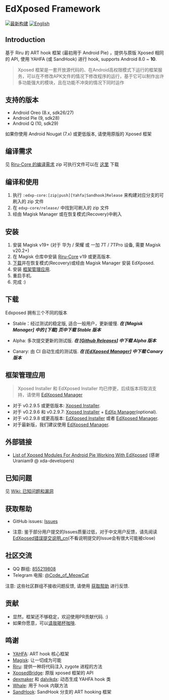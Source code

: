 # EdXposed Framework

[![最新构建](https://ci.appveyor.com/api/projects/status/qu3vj1d64nqia1b8/branch/master?svg=true)](https://ci.appveyor.com/project/ElderDrivers/edxposed/branch/master) [![English](art/README_EN.png)](README.md)

## Introduction 

基于 Riru 的 ART hook 框架 (最初用于 Android Pie) ，提供与原版 Xposed 相同的 API, 使用 YAHFA (或 SandHook) 进行 hook, supports Android 8.0 ~ **10**.

> Xposed 框架是一套开放源代码的、在Android高权限模式下运行的框架服务，可以在不修改APK文件的情况下修改程序的运行，基于它可以制作出许多功能强大的模块，且在功能不冲突的情况下同时运作

## 支持的版本

- Android Oreo (8.x, sdk26/27)
- Android Pie (9, sdk28)
- Android Q (10, sdk29)

如果你使用 Android Nougat (7.x) 或更低版本, 请使用原版的 Xposed 框架

## 编译需求

见 [Riru-Core 的编译需求](https://github.com/RikkaApps/Riru/blob/master/README.md#build-requirements)
zip 可执行文件可以在 [这里](http://gnuwin32.sourceforge.net/packages/zip.htm) 下载

## 编译和使用

1. 执行 `:edxp-core:[zip|push][Yahfa|Sandhook]Release` 来构建对应分支的可刷入的 zip 文件
2. 在 `edxp-core/release/` 中找到可刷入的 zip 文件
3. 经由 Magisk Manager 或在恢复模式(Recovery)中刷入

## 安装

1. 安装 Magisk v19+ (对于 华为 / 荣耀 或 一加 7T / 7TPro 设备, 需要 Magisk v20.2+)
2. 在 Magisk 仓库中安装 [Riru-Core](https://github.com/RikkaApps/Riru/releases) v19 或更高版本.
3. [下载](#下载)并在恢复模式(Recovery)或经由 Magisk Manager 安装 EdXposed.
4. 安装 [框架管理应用](#框架管理应用).
4. 重启手机.
5. 完成 :)

## 下载

Edxposed 拥有三个不同的版本

- Stable：经过测试的稳定版, 适合一般用户，更新缓慢.
***在 [Magisk Manager] 中的 [下载] 页中下载 Stable 版本***

- Alpha: 多次提交更新的测试版.
***在 [[Github Releases](https://github.com/ElderDrivers/EdXposed/releases)] 中下载 Alpha 版本***

- Canary: 由 CI 自动生成的测试版.
***在 [[EdXposed Manager](https://github.com/ElderDrivers/EdXposedManager)] 中下载 Canary 版本***

## 框架管理应用

> Xposed Installer 和 EdXposed Installer 均已停更，后续版本将取消支持，请使用 [EdXposed Manager](https://github.com/ElderDrivers/EdXposedManager)

- 对于 v0.2.9.5 或更低版本: [Xposed Installer](https://github.com/DVDAndroid/XposedInstaller).
- 对于 v0.2.9.6 和 v0.2.9.7: [Xposed Installer](https://github.com/DVDAndroid/XposedInstaller) + [EdXp Manager](https://github.com/solohsu/EdXpManager)(optional).
- 对于 v0.2.9.8 或更高版本: [EdXposed Installer](https://github.com/solohsu/XposedInstaller) 或者 [EdXposed Manager](https://github.com/ElderDrivers/EdXposedManager).
- 对于最新版，我们建议使用 [EdXposed Manager](https://github.com/ElderDrivers/EdXposedManager).

## 外部链接

- [List of Xposed Modules For Android Pie Working With EdXposed](https://forum.xda-developers.com/xposed/list-xposed-modules-android-pie-ed-t3892768) (感谢 Uraniam9 @ xda-developers)

## 已知问题

见 [Wiki: 已知问题和漏洞](https://github.com/ElderDrivers/EdXposed/wiki/已知问题和漏洞)

## 获取帮助

- GitHub issues: [Issues](https://github.com/ElderDrivers/EdXposed/issues/)

- 注意: 鉴于部分用户提交的Issues质量过低，对于中文用户反馈，请先阅读[EdXposed错误提交说明_cn](http://edxp.meowcat.org/assets/EdXposedIssuesReport_cn.txt)(不看说明提交的Issue会有很大可能被close)

## 社区交流

- QQ 群组: [855219808](http://shang.qq.com/wpa/qunwpa?idkey=fae42a3dba9dc758caf63e971be2564e67bf7edd751a2ff1c750478b0ad1ca3f)
- Telegram 电报: [@Code_of_MeowCat](http://t.me/Code_of_MeowCat)

注意: 这些社区群组不接收问题反馈, 请使用 [获取帮助](#获取帮助) 进行反馈.

## 贡献

- 显然，框架还不够稳定，欢迎使用PR贡献代码. :)
- 如果你愿意，可以[请我喝杯咖啡](https://www.paypal.me/givin2u).

## 鸣谢

- [YAHFA](https://github.com/rk700/YAHFA): ART hook 核心框架
- [Magisk](https://github.com/topjohnwu/Magisk/): 让一切成为可能
- [Riru](https://github.com/RikkaApps/Riru): 提供一种将代码注入 zygote 进程的方法
- [XposedBridge](https://github.com/rovo89/XposedBridge): 原版 xposed 框架的 API
- [dexmaker](https://github.com/linkedin/dexmaker) 和 [dalvikdx](https://github.com/JakeWharton/dalvik-dx): 动态生成 YAHFA hook 类
- [Whale](https://github.com/asLody/whale): 用于 hook 内联方法
- [SandHook](https://github.com/ganyao114/SandHook/): SandHook 分支的 ART hooking 框架

